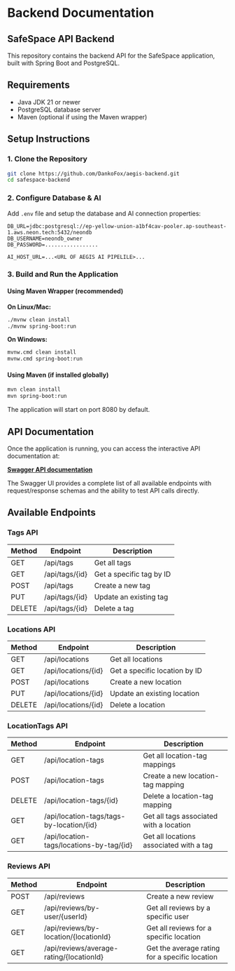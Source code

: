 # Backend Documentation

## SafeSpace API Backend

This repository contains the backend API for the SafeSpace application, built with Spring Boot and PostgreSQL.

## Requirements

- Java JDK 21 or newer
- PostgreSQL database server
- Maven (optional if using the Maven wrapper)

## Setup Instructions

### 1. Clone the Repository

```bash
git clone https://github.com/DankoFox/aegis-backend.git
cd safespace-backend
```

### 2. Configure Database & AI

Add `.env` file and setup the database and AI connection properties:

```properties
DB_URL=jdbc:postgresql://ep-yellow-union-a1bf4cav-pooler.ap-southeast-1.aws.neon.tech:5432/neondb
DB_USERNAME=neondb_owner
DB_PASSWORD=.................

AI_HOST_URL=...<URL OF AEGIS AI PIPELILE>...
```

### 3. Build and Run the Application

#### Using Maven Wrapper (recommended)

**On Linux/Mac:**
```bash
./mvnw clean install
./mvnw spring-boot:run
```

**On Windows:**
```bash
mvnw.cmd clean install
mvnw.cmd spring-boot:run
```

#### Using Maven (if installed globally)
```bash
mvn clean install
mvn spring-boot:run
```

The application will start on port 8080 by default.

## API Documentation

Once the application is running, you can access the interactive API documentation at:

**[Swagger API documentation](http://localhost:8080/api/swagger-ui/index.html)**

The Swagger UI provides a complete list of all available endpoints with request/response schemas and the ability to test API calls directly.

## Available Endpoints

### Tags API

| Method | Endpoint              | Description                  |
|--------|-----------------------|------------------------------|
| GET    | /api/tags             | Get all tags                 |
| GET    | /api/tags/{id}        | Get a specific tag by ID     |
| POST   | /api/tags             | Create a new tag             |
| PUT    | /api/tags/{id}        | Update an existing tag       |
| DELETE | /api/tags/{id}        | Delete a tag                 |

### Locations API

| Method | Endpoint                 | Description                     |
|--------|--------------------------|---------------------------------|
| GET    | /api/locations           | Get all locations               |
| GET    | /api/locations/{id}      | Get a specific location by ID   |
| POST   | /api/locations           | Create a new location           |
| PUT    | /api/locations/{id}      | Update an existing location     |
| DELETE | /api/locations/{id}      | Delete a location               |

### LocationTags API

| Method | Endpoint                                     | Description                                  |
|--------|----------------------------------------------|----------------------------------------------|
| GET    | /api/location-tags                           | Get all location-tag mappings                |
| POST   | /api/location-tags                           | Create a new location-tag mapping            |
| DELETE | /api/location-tags/{id}                      | Delete a location-tag mapping                |
| GET    | /api/location-tags/tags-by-location/{id}     | Get all tags associated with a location      |
| GET    | /api/location-tags/locations-by-tag/{id}     | Get all locations associated with a tag      |

### Reviews API

| Method | Endpoint                                     | Description                                     |
|--------|----------------------------------------------|-------------------------------------------------|
| POST   | /api/reviews                                 | Create a new review                             |
| GET    | /api/reviews/by-user/{userId}                | Get all reviews by a specific user              |
| GET    | /api/reviews/by-location/{locationId}        | Get all reviews for a specific location         |
| GET    | /api/reviews/average-rating/{locationId}     | Get the average rating for a specific location  |

